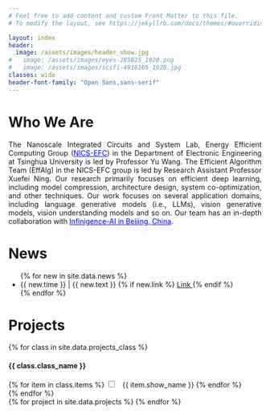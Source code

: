 ```yaml
---
# Feel free to add content and custom Front Matter to this file.
# To modify the layout, see https://jekyllrb.com/docs/themes/#overriding-theme-defaults

layout: index
header:
  image: /assets/images/header_show.jpg
#   image: /assets/images/eyes-285825_1920.png
#   image: /assets/images/scifi-4916165_1920.jpg
classes: wide
header-font-family: "Open Sans,sans-serif"
---
```

<h1 class="custom_title"> Who We Are </h1>

<p style="text-align:justify; text-justify:inter-ideograph;">
The Nanoscale Integrated Circuits and System Lab, Energy Efficient Computing Group (<a href="http://nicsefc.ee.tsinghua.edu.cn/" target="_blank" style="color: #0000FF;">NICS-EFC</a>) in the Department of Electronic Engineering at Tsinghua University is led by Professor Yu Wang. The Efficient Algorithm Team (EffAlg) in the NICS-EFC group is led by Research Assistant Professor Xuefei Ning. 
Our research primarily focuses on efficient deep learning, including model compression, architecture design, system co-optimization, and other techniques. Our work focuses on several application domains, including language generative models (i.e., LLMs), vision generative models, vision understanding models and so on.
Our team has an in-depth collaboration with <a href="https://cloud.infini-ai.com/" target="_blank" style="color: #0000FF;">Infinigence-AI in Beijing, China</a>.
</p>

<h1 class="custom_title"> News </h1>
<!-- Accelerating LLM and Generative AI: -->
<ul>
{% for new in site.data.news %}
  <li>
    {{ new.time }} |
    {{ new.text }} 
    {% if new.link %}
    <a href="{{ new.link }}" class="custom_a">
      Link
    </a>
    {% endif %}
    
  </li>
{% endfor %}
</ul>


<!-- <div class="custom_project_back_card"> -->

  <h1 class="custom_title"> Projects </h1>

  <div id="option-container">
    {% for class in site.data.projects_class %}
    <div>
      <h4> {{ class.class_name }} </h4> 
      {% for item in class.items %}
      <label class="option_checkbox">
        <input type="checkbox" name="option" id="{{ item.id }}" class="project_class_checkbox"> 
        <span class="project_class_checkbox"> &nbsp; {{ item.show_name }} </span>
      </label>
      {% endfor %}
    </div>
    {% endfor %}
  </div>

  <div id="content-container">
  {% for project in site.data.projects %}
    <div class="project_card" id="{{ project.topic }},{{ project.technique }}" style="display: none">
      <img src="{{ project.image }}" alt="Project Image" class="project-image">
      <span class="project-content">
        <h3 class="project-title">{{ project.title }}</h3>
        <p class="project-text">{{ project.text }}</p>
        <a href="{{ project.link }}" class="project-link">Learn More</a>
      </span>
    </div>
  {% endfor %}
  </div>

<!-- </div> -->